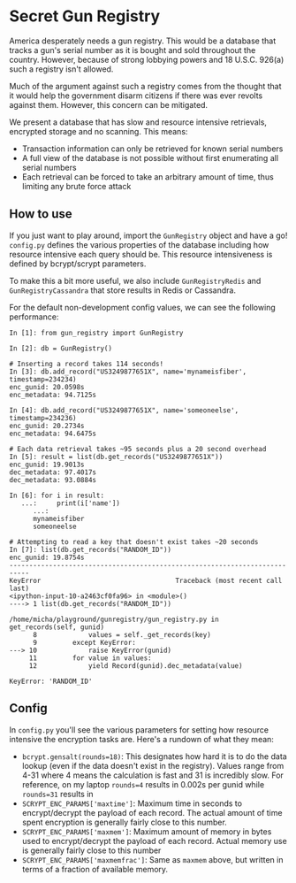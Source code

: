 # Secret Gun Registry

America desperately needs a gun registry. This would be a database that tracks a
gun's serial number as it is bought and sold throughout the country. However,
because of strong lobbying powers and 18 U.S.C. 926(a) such a registry isn't
allowed.

Much of the argument against such a registry comes from the thought that it
would help the government disarm citizens if there was ever revolts against
them. However, this concern can be mitigated.

We present a database that has slow and resource intensive retrievals, encrypted
storage and no scanning. This means:

- Transaction information can only be retrieved for known serial numbers
- A full view of the database is not possible without first enumerating all
  serial numbers
- Each retrieval can be forced to take an arbitrary amount of time, thus
  limiting any brute force attack

## How to use

If you just want to play around, import the `GunRegistry` object and have a go!
`config.py` defines the various properties of the database including how
resource intensive each query should be. This resource intensiveness is defined
by bcrypt/scrypt parameters.

To make this a bit more useful, we also include `GunRegistryRedis` and
`GunRegistryCassandra` that store results in Redis or Cassandra.

For the default non-development config values, we can see the following
performance:

```
In [1]: from gun_registry import GunRegistry

In [2]: db = GunRegistry()

# Inserting a record takes 114 seconds!
In [3]: db.add_record("US3249877651X", name='mynameisfiber', timestamp=234234)
enc_gunid: 20.0598s
enc_metadata: 94.7125s

In [4]: db.add_record("US3249877651X", name='someoneelse', timestamp=234236)
enc_gunid: 20.2734s
enc_metadata: 94.6475s

# Each data retrieval takes ~95 seconds plus a 20 second overhead
In [5]: result = list(db.get_records("US3249877651X"))
enc_gunid: 19.9013s
dec_metadata: 97.4017s
dec_metadata: 93.0884s

In [6]: for i in result:
   ...:     print(i['name'])
      ...: 
      mynameisfiber
      someoneelse

# Attempting to read a key that doesn't exist takes ~20 seconds
In [7]: list(db.get_records("RANDOM_ID"))
enc_gunid: 19.8754s
---------------------------------------------------------------------------
KeyError                                  Traceback (most recent call last)
<ipython-input-10-a2463cf0fa96> in <module>()                              
----> 1 list(db.get_records("RANDOM_ID"))    
                          
/home/micha/playground/gunregistry/gun_registry.py in get_records(self, gunid)
      8             values = self._get_records(key)       
      9         except KeyError:
---> 10             raise KeyError(gunid)
     11         for value in values:
     12             yield Record(gunid).dec_metadata(value)
                                                                           
KeyError: 'RANDOM_ID'  
```

## Config

In `config.py` you'll see the various parameters for setting how resource
intensive the encryption tasks are. Here's a rundown of what they mean:

- `bcrypt.gensalt(rounds=18)`: This designates how hard it is to do the data
  lookup (even if the data doesn't exist in the registry). Values range from
  4-31 where 4 means the calculation is fast and 31 is incredibly slow. For
  reference, on my laptop `rounds=4` results in 0.002s per gunid while
  `rounds=31` results in 
- `SCRYPT_ENC_PARAMS['maxtime']`: Maximum time in seconds to encrypt/decrypt the
  payload of each record. The actual amount of time spent encryption is
  generally fairly close to this number.
- `SCRYPT_ENC_PARAMS['maxmem']`: Maximum amount of memory in bytes used to
  encrypt/decrypt the payload of each record. Actual memory use is generally
  fairly close to this number
- `SCRYPT_ENC_PARAMS['maxmemfrac']`: Same as `maxmem` above, but written in terms
  of a fraction of available memory.
